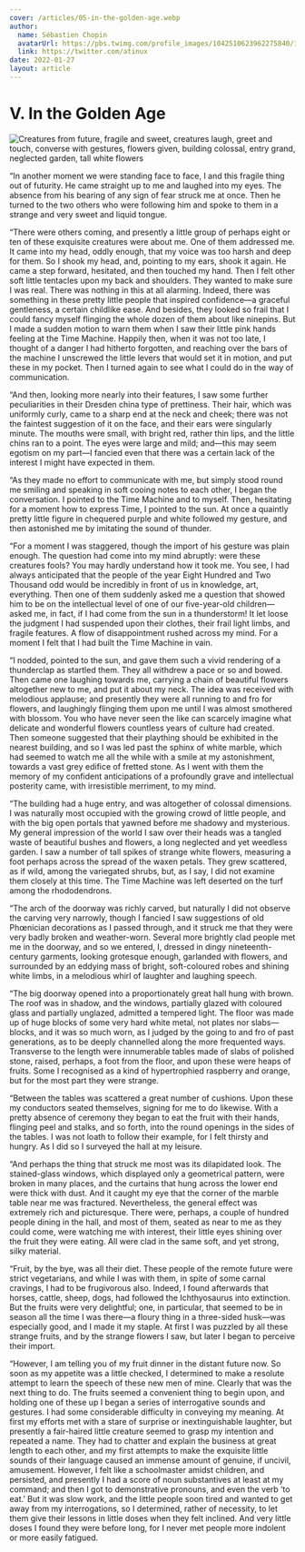 ```yaml
---
cover: /articles/05-in-the-golden-age.webp
author:
  name: Sébastien Chopin
  avatarUrl: https://pbs.twimg.com/profile_images/1042510623962275840/1Iw_Mvud_400x400.jpg
  link: https://twitter.com/atinux
date: 2022-01-27
layout: article
---
```

 
# V. In the Golden Age
 ![Creatures from future, fragile and sweet, creatures laugh, greet and touch, converse with gestures, flowers given, building colossal, entry grand, neglected garden, tall white flowers](/articles/05-in-the-golden-age.webp)

“In another moment we were standing face to face, I and this fragile thing out of futurity. He came straight up to me and laughed into my eyes. The absence from his bearing of any sign of fear struck me at once. Then he turned to the two others who were following him and spoke to them in a strange and very sweet and liquid tongue.

“There were others coming, and presently a little group of perhaps eight or ten of these exquisite creatures were about me. One of them addressed me. It came into my head, oddly enough, that my voice was too harsh and deep for them. So I shook my head, and, pointing to my ears, shook it again. He came a step forward, hesitated, and then touched my hand. Then I felt other soft little tentacles upon my back and shoulders. They wanted to make sure I was real. There was nothing in this at all alarming. Indeed, there was something in these pretty little people that inspired confidence—a graceful gentleness, a certain childlike ease. And besides, they looked so frail that I could fancy myself flinging the whole dozen of them about like ninepins. But I made a sudden motion to warn them when I saw their little pink hands feeling at the Time Machine. Happily then, when it was not too late, I thought of a danger I had hitherto forgotten, and reaching over the bars of the machine I unscrewed the little levers that would set it in motion, and put these in my pocket. Then I turned again to see what I could do in the way of communication.

“And then, looking more nearly into their features, I saw some further peculiarities in their Dresden china type of prettiness. Their hair, which was uniformly curly, came to a sharp end at the neck and cheek; there was not the faintest suggestion of it on the face, and their ears were singularly minute. The mouths were small, with bright red, rather thin lips, and the little chins ran to a point. The eyes were large and mild; and—this may seem egotism on my part—I fancied even that there was a certain lack of the interest I might have expected in them.

“As they made no effort to communicate with me, but simply stood round me smiling and speaking in soft cooing notes to each other, I began the conversation. I pointed to the Time Machine and to myself. Then, hesitating for a moment how to express Time, I pointed to the sun. At once a quaintly pretty little figure in chequered purple and white followed my gesture, and then astonished me by imitating the sound of thunder.

“For a moment I was staggered, though the import of his gesture was plain enough. The question had come into my mind abruptly: were these creatures fools? You may hardly understand how it took me. You see, I had always anticipated that the people of the year Eight Hundred and Two Thousand odd would be incredibly in front of us in knowledge, art, everything. Then one of them suddenly asked me a question that showed him to be on the intellectual level of one of our five-year-old children—asked me, in fact, if I had come from the sun in a thunderstorm! It let loose the judgment I had suspended upon their clothes, their frail light limbs, and fragile features. A flow of disappointment rushed across my mind. For a moment I felt that I had built the Time Machine in vain.

“I nodded, pointed to the sun, and gave them such a vivid rendering of a thunderclap as startled them. They all withdrew a pace or so and bowed. Then came one laughing towards me, carrying a chain of beautiful flowers altogether new to me, and put it about my neck. The idea was received with melodious applause; and presently they were all running to and fro for flowers, and laughingly flinging them upon me until I was almost smothered with blossom. You who have never seen the like can scarcely imagine what delicate and wonderful flowers countless years of culture had created. Then someone suggested that their plaything should be exhibited in the nearest building, and so I was led past the sphinx of white marble, which had seemed to watch me all the while with a smile at my astonishment, towards a vast grey edifice of fretted stone. As I went with them the memory of my confident anticipations of a profoundly grave and intellectual posterity came, with irresistible merriment, to my mind.

“The building had a huge entry, and was altogether of colossal dimensions. I was naturally most occupied with the growing crowd of little people, and with the big open portals that yawned before me shadowy and mysterious. My general impression of the world I saw over their heads was a tangled waste of beautiful bushes and flowers, a long neglected and yet weedless garden. I saw a number of tall spikes of strange white flowers, measuring a foot perhaps across the spread of the waxen petals. They grew scattered, as if wild, among the variegated shrubs, but, as I say, I did not examine them closely at this time. The Time Machine was left deserted on the turf among the rhododendrons.

“The arch of the doorway was richly carved, but naturally I did not observe the carving very narrowly, though I fancied I saw suggestions of old Phœnician decorations as I passed through, and it struck me that they were very badly broken and weather-worn. Several more brightly clad people met me in the doorway, and so we entered, I, dressed in dingy nineteenth-century garments, looking grotesque enough, garlanded with flowers, and surrounded by an eddying mass of bright, soft-coloured robes and shining white limbs, in a melodious whirl of laughter and laughing speech.

“The big doorway opened into a proportionately great hall hung with brown. The roof was in shadow, and the windows, partially glazed with coloured glass and partially unglazed, admitted a tempered light. The floor was made up of huge blocks of some very hard white metal, not plates nor slabs—blocks, and it was so much worn, as I judged by the going to and fro of past generations, as to be deeply channelled along the more frequented ways. Transverse to the length were innumerable tables made of slabs of polished stone, raised, perhaps, a foot from the floor, and upon these were heaps of fruits. Some I recognised as a kind of hypertrophied raspberry and orange, but for the most part they were strange.

“Between the tables was scattered a great number of cushions. Upon these my conductors seated themselves, signing for me to do likewise. With a pretty absence of ceremony they began to eat the fruit with their hands, flinging peel and stalks, and so forth, into the round openings in the sides of the tables. I was not loath to follow their example, for I felt thirsty and hungry. As I did so I surveyed the hall at my leisure.

“And perhaps the thing that struck me most was its dilapidated look. The stained-glass windows, which displayed only a geometrical pattern, were broken in many places, and the curtains that hung across the lower end were thick with dust. And it caught my eye that the corner of the marble table near me was fractured. Nevertheless, the general effect was extremely rich and picturesque. There were, perhaps, a couple of hundred people dining in the hall, and most of them, seated as near to me as they could come, were watching me with interest, their little eyes shining over the fruit they were eating. All were clad in the same soft, and yet strong, silky material.

“Fruit, by the bye, was all their diet. These people of the remote future were strict vegetarians, and while I was with them, in spite of some carnal cravings, I had to be frugivorous also. Indeed, I found afterwards that horses, cattle, sheep, dogs, had followed the Ichthyosaurus into extinction. But the fruits were very delightful; one, in particular, that seemed to be in season all the time I was there—a floury thing in a three-sided husk—was especially good, and I made it my staple. At first I was puzzled by all these strange fruits, and by the strange flowers I saw, but later I began to perceive their import.

“However, I am telling you of my fruit dinner in the distant future now. So soon as my appetite was a little checked, I determined to make a resolute attempt to learn the speech of these new men of mine. Clearly that was the next thing to do. The fruits seemed a convenient thing to begin upon, and holding one of these up I began a series of interrogative sounds and gestures. I had some considerable difficulty in conveying my meaning. At first my efforts met with a stare of surprise or inextinguishable laughter, but presently a fair-haired little creature seemed to grasp my intention and repeated a name. They had to chatter and explain the business at great length to each other, and my first attempts to make the exquisite little sounds of their language caused an immense amount of genuine, if uncivil, amusement. However, I felt like a schoolmaster amidst children, and persisted, and presently I had a score of noun substantives at least at my command; and then I got to demonstrative pronouns, and even the verb ‘to eat.’ But it was slow work, and the little people soon tired and wanted to get away from my interrogations, so I determined, rather of necessity, to let them give their lessons in little doses when they felt inclined. And very little doses I found they were before long, for I never met people more indolent or more easily fatigued.
 